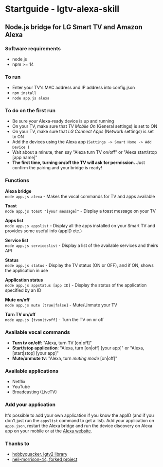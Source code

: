 # Startguide - lgtv-alexa-skill
## Node.js bridge for LG Smart TV and Amazon Alexa

### Software requirements
- node.js
- npm >= 14

### To run
- Enter your TV's MAC address and IP address into config.json
- `npm install`
- `node app.js alexa`

### To do on the first run
- Be sure your Alexa-ready device is up and running
- On your TV, make sure that _TV Mobile On_ (General settings) is set to ON
- On your TV, make sure that _LG Connect Apps_ (Network settings) is set to ON
- Add the devices using the Alexa app (`Settings -> Smart Home -> Add Device `)
- Wait about a minute, then say "Alexa turn TV on/off" or "Alexa start/stop [app name]"
- **The first time, turning on/off the TV will ask for permission.** Just confirm the pairing and your bridge is ready!

### Functions
**Alexa bridge**<br/>
`node app.js alexa` - Makes the vocal commands for TV and apps available

**Toast**<br/>
`node app.js toast "[your message]"` - Display a toast message on your TV

**Apps list**<br/>
`node app.js appslist` - Display all the apps installed on your Smart TV and provides some useful info (appID etc.)

**Service list**<br/>
`node app.js serviceslist` - Display a list of the available services and theirs API

**Status**<br/>
`node app.js status` - Display the TV status (ON or OFF), and if ON, shows the application in use

**Application status**<br/>
`node app.js appstatus [app ID]` - Display the status of the application specified by an ID

**Mute on/off**<br/>
`node app.js mute [true|false]` - Mute/Unmute your TV

**Turn TV on/off**<br/>
`node app.js [tvon|tvoff]` - Turn the TV on or off

### Available vocal commands
- **Turn tv on/off**: "Alexa, turn TV [on|off]"
- **Start/stop application**: "Alexa, turn \[on|off\] \[your app\]" or "Alexa,\[start|stop\] \[your app\]"
- **Mute/unmute tv**: "Alexa, turn _muting mode_ \[on|off\]"

### Available applications
- Netflix
- YouTube
- Broadcasting (LiveTV)

### Add your application
It's possible to add your own application if you know the appID (and if you don't just run the `appslist` command to get a list).
Add your application on `apps.json`, restart the Alexa bridge and run the device discovery on Alexa app on your mobile or at the
[Alexa website](https://alexa.amazon.com).

### Thanks to
- [hobbyquacker, lgtv2 library](https://github.com/hobbyquaker/lgtv2)
- [neil-morrison-44, forked project](https://github.com/neil-morrison44/lg-alexa-node)



